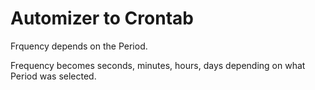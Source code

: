 # Automizer to Crontab

Frquency depends on the Period.

Frequency becomes seconds, minutes, hours, days depending on what Period was selected.
